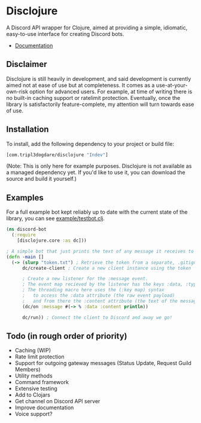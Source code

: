 # Disclojure

A Discord API wrapper for Clojure, aimed at providing a simple, idiomatic, easy-to-use interface for creating Discord bots.

- [Documentation](http://docs.tripl3dogdare.com/disclojure/)

## Disclaimer

Disclojure is still heavily in development, and said development is currently aimed not at ease of use but at completeness. It comes as a use-at-your-own-risk option for advanced users. For example, at time of writing there is no built-in caching support or ratelimit protection. Eventually, once the library is satisfactorily feature-complete, my attention will turn towards ease of use.

## Installation

To install, add the following dependency to your project or build file:

```clojure
[com.tripl3dogdare/disclojure "Indev"]
```

(Note: This is only here for example purposes. Disclojure is not available as a managed dependency yet. If you'd like to use it, you can download the source and build it yourself.)

## Examples

For a full example bot kept reliably up to date with the current state of the library, you can see [example/testbot.clj](https://github.com/tripl3dogdare/disclojure/blob/master/example/testbot.clj).

```clojure
(ns discord-bot
  (:require
    [disclojure.core :as dc]))

; A simple bot that just prints the text of any message it receives to the console
(defn -main []
  (-> (slurp "token.txt") ; Retrieve the token from a separate, .gitignore'd file
      dc/create-client ; Create a new client instance using the token

      ; Create a new listener for the :message event.
      ; The event map recieved by the listener has the keys :data, :type, and :client.
      ; The threading macro here uses the (:key map) syntax
      ;   to access the :data attribute (the raw event payload)
      ;   and from there the :content attribute (the text of the message).
      (dc/on :message #(-> % :data :content println))

      dc/run)) ; Connect the client to Discord and away we go!
```

## Todo (in rough order of priority)

- Caching (WIP)
- Rate limit protection
- Support for outgoing gateway messages (Status Update, Request Guild Members)
- Utility methods
- Command framework
- Extensive testing
- Add to Clojars
- Get channel on Discord API server
- Improve documentation
- Voice support?
